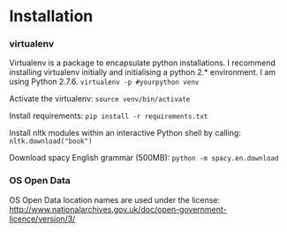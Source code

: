 # Installation
### virtualenv
Virtualenv is a package to encapsulate python installations. I recommend installing virtualenv initially and initialising a python 2.* environment. I am using Python 2.7.6.
`virtualenv -p #yourpython venv `

Activate the virtualenv:
`source venv/bin/activate`

Install requirements:
`pip install -r requirements.txt`

Install nltk modules within an interactive Python shell by calling: `nltk.download("book")`

Download spacy English grammar (500MB):
`python -m spacy.en.download`

### OS Open Data
OS Open Data location names are used under the license: http://www.nationalarchives.gov.uk/doc/open-government-licence/version/3/

